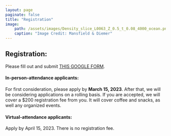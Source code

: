 ```yaml
---
layout: page
paginate: false
title: "Registration"
image:
    path: /assets/images/Density_slice_L0063_Z_0.5_t_0.08_4000_ocean.png
    caption: "Image Credit: Mansfield & Diemer"
---
```


## Registration: 
Please fill out and submit [THIS GOOGLE FORM](https://forms.gle/NJApZTd3H2HBssAB9).

#### In-person-attendance applicants: 
For first consideration, please apply by **March 15, 2023**. After that, we will be considering applications on a rolling basis. If you are accepted, we will cover a $200 registration fee from you. It will cover coffee and snacks, as well any organized events.

#### Virtual-attendance applicants: 
Apply by April 15, 2023. There is no registration fee.
